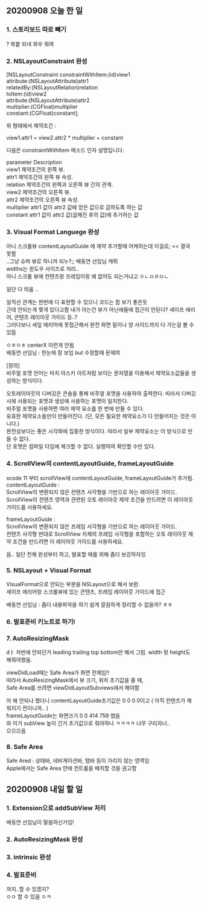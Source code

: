## 20200908 오늘 한 일
### 1. 스토리보드 따로 빼기 
? 복붙 되네 와우 뭐여
### 2. NSLayoutConstraint 완성
[NSLayoutConstraint constraintWithItem:(id)view1  
attribute:(NSLayoutAttribute)attr1  
relatedBy:(NSLayoutRelation)relation  
toItem:(id)view2  
attribute:(NSLayoutAttribute)attr2  
multiplier:(CGFloat)multiplier  
constant:(CGFloat)constant];  
  
위 형태에서 제약조건 :  
  
view1.attr1 = view2.attr2 * multiplier + constant  
  
다음은 constraintWithItem 메소드 인자 설명입니다:  
  
parameter    Description  
view1    제약조건의 왼쪽 뷰.  
attr1    제약조건의 왼쪽 뷰 속성.  
relation    제약조건의 왼쪽과 오른쪽 뷰 간의 관계.  
view2    제약조건의 오른쪽 뷰.  
attr2    제약조건의 오른쪽 뷰 속성.  
multiplier    attr1 값이 attr2 값에 얻은 값으로 곱하도록 하는 값  
constant    attr1 값이 attr2 값(곱해진 후의 값)에 추가하는 값  

### 3. Visual Format Languege 완성
아니 스크롤뷰 contentLayoutGuide 에 제약 추가할때 어캐하는데 이걸로; << 결국 못함  
..그냥 슈퍼 뷰로 하니까 되누?;; 배동연 선임님 캐뤼  
widths는 윈도우 사이즈로 처리..  
아니 스크롤 뷰에 컨텐츠랑 프레임이랑 왜 없어도 되는거냐고 ㅇㄴㅁㄹㅁㄴ  
  
일단 다 띄움 ..  
  
일직선 관계는 한번에 다 표현할 수 있으니 코드는 참 보기 좋은듯  
근데 안되는게 몇개 있다고함 내가 아는건 뷰가 아닌애들에 접근이 안된다? 세이프 에리어, 콘텐츠 레이아웃 가이드 등..?  
그러다보니 세잎 에리어에 못접근해서 완전 화면 밑이나 양 사이드까지 다 가는걸 볼 수 있뜸  
  
ㅇㅎㅇㅎ centerX 이런게 안됨  
배동연 선임님 : 한눈에 잘 보임 but 수정할때 문제여  
  
[정의]  
비주얼 포맷 언어는 마치 아스키 아트처럼 보이는 문자열을 이용해서 제약요소값들을 생성하는 방식이다.  
  
오토레이아웃의 디버깅은 콘솔을 통해 비주얼 포맷을 사용하여 출력한다. 따라서 디버깅시에 사용되는 포맷과 생성에 사용하는 포맷이 일치한다.  
비주얼 포맷을 사용하면 여러 제약 요소를 한 번에 만들 수 있다.  
유효한 제약요소들만이 만들어진다. (단, 모든 필요한 제약요소가 다 만들어지는 것은 아니다.)  
완전성보다는 좋은 시각화에 집중한 방식이다. 따라서 일부 제약요소는 이 방식으로 만들 수 없다.  
단 포맷은 컴파일 타임에 체크할 수 없다. 실행하여 확인할 수만 있다.  


### 4. ScrollView의 contentLayoutGuide, frameLayoutGuide
xcode 11 부터 scrollView에 contentLayoutGuide, frameLayoutGuide가 추가됨.   
contentLayoutGuide :   
ScrollView의 변환되지 않은 컨텐츠 사각형을 기반으로 하는 레이아웃 가이드.  
ScrollView의 컨텐츠 영역과 관련된 오토 레이아웃 제약 조건을 만드려면 이 레이아웃 가이드를 사용하세요.  

frameLayoutGuide :   
ScrollView의 변환되지 않은 프레임 사각형을 기반으로 하는 레이아웃 가이드.  
컨텐츠 사각형 반대로 ScrollView 자체의 프레임 사각형을 포함하는 오토 레이아웃 제약 조건을 만드려면 이 레이아웃 가이드를 사용하세요.  
  
음.. 일단 전체 완성부터 하고, 발표할 때를 위해 좀더 보강하자잉  

### 5. NSLayout + Visual Format
VisualFormat으로 안되는 부분을 NSLayout으로 해서 보완.  
세이프 에리어랑 스크롤뷰에 있는 콘텐츠, 프레임 레이아웃 가이드에 접근  
  
배동연 선임님 : 좀더 내용파악을 하기 쉽게 깔끔하게 정리할 수 없을까? ㅎㅎ  

### 6. 발표준비 키노트로 하기!

### 7. AutoResizingMask
dㅏ 저번에 안되던거 leading trailing top bottom만 해서 그럼. width 랑 height도 해줘야했음.  

viewDidLoad때는 Safe Area가 화면 전체임!!  
따라서 AutoResizingMask에서 뷰 크기, 위치 초기값을 줄 때,  
Safe Area를 쓰려면 viewDidLayoutSubviews에서 해야함  

아 왜 안되나 했더니 contentLayoutGuide초기값은 0 0 0 0이고 ( 아직 컨텐츠가 채워지기 전이니까.. )  
frameLayoutGuide는 화면크기 0 0 414 759 였음  
와 이거 subView 높이 긴거 초기값으로 줘야하나 ㅋㅋㅋㅋ 너무 구리자너..  
으으으음  


### 8. Safe Area
Safe Ared : 상태바, 네비게이션바, 탭바 등이 가리지 않는 영역임  
Apple에서는 Safe Area 안에 컨트롤을 배치할 것을 권고함


## 20200908 내일 할 일
### 1. Extension으로 addSubView 처리
배동연 선임님이 말씀하신거임!

### 2. AutoResizingMask 완성

### 3. intrinsic 완성

### 4. 발표준비
까지..할 수 있겠지?  
ㅇㅇ 할 수 있음 ㅇㅋ
